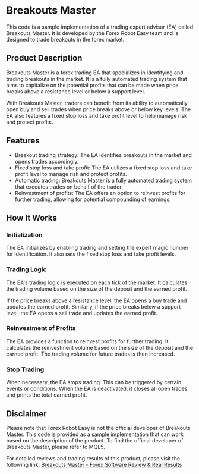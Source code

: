 # Breakouts Master

This code is a sample implementation of a trading expert advisor (EA) called Breakouts Master. It is developed by the Forex Robot Easy team and is designed to trade breakouts in the forex market.

## Product Description

Breakouts Master is a forex trading EA that specializes in identifying and trading breakouts in the market. It is a fully automated trading system that aims to capitalize on the potential profits that can be made when price breaks above a resistance level or below a support level.

With Breakouts Master, traders can benefit from its ability to automatically open buy and sell trades when price breaks above or below key levels. The EA also features a fixed stop loss and take profit level to help manage risk and protect profits.

## Features

- Breakout trading strategy: The EA identifies breakouts in the market and opens trades accordingly.
- Fixed stop loss and take profit: The EA utilizes a fixed stop loss and take profit level to manage risk and protect profits.
- Automatic trading: Breakouts Master is a fully automated trading system that executes trades on behalf of the trader.
- Reinvestment of profits: The EA offers an option to reinvest profits for further trading, allowing for potential compounding of earnings.

## How It Works

### Initialization

The EA initializes by enabling trading and setting the expert magic number for identification. It also sets the fixed stop loss and take profit levels.

### Trading Logic

The EA's trading logic is executed on each tick of the market. It calculates the trading volume based on the size of the deposit and the earned profit.

If the price breaks above a resistance level, the EA opens a buy trade and updates the earned profit. Similarly, if the price breaks below a support level, the EA opens a sell trade and updates the earned profit.

### Reinvestment of Profits

The EA provides a function to reinvest profits for further trading. It calculates the reinvestment volume based on the size of the deposit and the earned profit. The trading volume for future trades is then increased.

### Stop Trading

When necessary, the EA stops trading. This can be triggered by certain events or conditions. When the EA is deactivated, it closes all open trades and prints the total earned profit.

## Disclaimer

Please note that Forex Robot Easy is not the official developer of Breakouts Master. This code is provided as a sample implementation that can work based on the description of the product. To find the official developer of Breakouts Master, please refer to MQL5.

For detailed reviews and trading results of this product, please visit the following link: [Breakouts Master - Forex Software Review & Real Results](https://forexroboteasy.com/forex-robot-review/breakouts-master-forex-software-review-real-results-download/)
